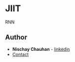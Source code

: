 # JIIT
RNN

## Author
* **Nischay Chauhan** - [linkedin](https://www.linkedin.com/in/nischaychauhan/)
* [Contact](9896790301)
